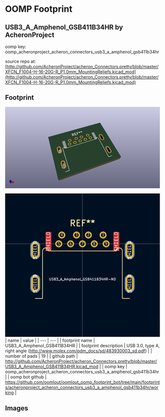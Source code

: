 # OOMP Footprint  
## USB3_A_Amphenol_GSB411B34HR  by AcheronProject  
  
oomp key: oomp_acheronproject_acheron_connectors_usb3_a_amphenol_gsb411b34hr  
  
source repo at: [http://github.com/AcheronProject/acheron_Connectors.pretty/blob/master/XFCN_F1004-H-16-20G-R_P1.0mm_MountingReliefs.kicad_mod](http://github.com/AcheronProject/acheron_Connectors.pretty/blob/master/XFCN_F1004-H-16-20G-R_P1.0mm_MountingReliefs.kicad_mod)  
## Footprint  
  
[![working_kicad_pcb_3d.png](working_kicad_pcb_3d_600.png)](working_kicad_pcb_3d.png)  
  
[![working.png](working_600.png)](working.png)  
| name | value | 
| --- | --- | 
| footprint name | USB3_A_Amphenol_GSB411B34HR | 
| footprint description | USB 3.0, type A, right angle (http://www.molex.com/pdm_docs/sd/483930003_sd.pdf) | 
| number of pads | 19 | 
| github path | http://github.com/AcheronProject/acheron_Connectors.pretty/blob/master/USB3_A_Amphenol_GSB411B34HR.kicad_mod | 
| oomp key | oomp_acheronproject_acheron_connectors_usb3_a_amphenol_gsb411b34hr | 
| oomp bot github | https://github.com/oomlout/oomlout_oomp_footprint_bot/tree/main/footprints/acheronproject_acheron_connectors_usb3_a_amphenol_gsb411b34hr/working | 
## Images  

